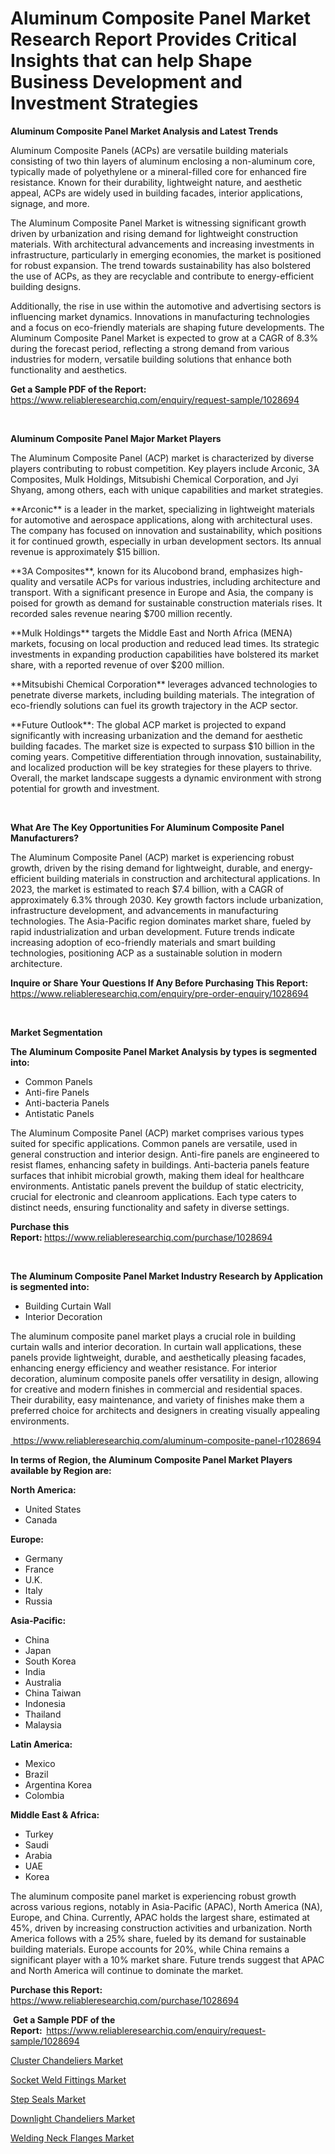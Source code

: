 <p><h1>Aluminum Composite Panel Market Research Report Provides Critical Insights that can help Shape Business Development and Investment Strategies</h1></p><p><strong>Aluminum Composite Panel Market Analysis and Latest Trends</strong></p>
<p><p>Aluminum Composite Panels (ACPs) are versatile building materials consisting of two thin layers of aluminum enclosing a non-aluminum core, typically made of polyethylene or a mineral-filled core for enhanced fire resistance. Known for their durability, lightweight nature, and aesthetic appeal, ACPs are widely used in building facades, interior applications, signage, and more. </p><p>The Aluminum Composite Panel Market is witnessing significant growth driven by urbanization and rising demand for lightweight construction materials. With architectural advancements and increasing investments in infrastructure, particularly in emerging economies, the market is positioned for robust expansion. The trend towards sustainability has also bolstered the use of ACPs, as they are recyclable and contribute to energy-efficient building designs. </p><p>Additionally, the rise in use within the automotive and advertising sectors is influencing market dynamics. Innovations in manufacturing technologies and a focus on eco-friendly materials are shaping future developments. The Aluminum Composite Panel Market is expected to grow at a CAGR of 8.3% during the forecast period, reflecting a strong demand from various industries for modern, versatile building solutions that enhance both functionality and aesthetics.</p></p>
<p><strong>Get a Sample PDF of the Report:&nbsp;</strong> <a href="https://www.reliableresearchiq.com/enquiry/request-sample/1028694?utm_campaign=1834&utm_medium=2&utm_source=Github&utm_content=ia&utm_term=03122024&utm_id=aluminum-composite-panel">https://www.reliableresearchiq.com/enquiry/request-sample/1028694</a></p>
<p>&nbsp;</p>
<p><strong>Aluminum Composite Panel Major Market Players</strong></p>
<p><p>The Aluminum Composite Panel (ACP) market is characterized by diverse players contributing to robust competition. Key players include Arconic, 3A Composites, Mulk Holdings, Mitsubishi Chemical Corporation, and Jyi Shyang, among others, each with unique capabilities and market strategies.</p><p>**Arconic** is a leader in the market, specializing in lightweight materials for automotive and aerospace applications, along with architectural uses. The company has focused on innovation and sustainability, which positions it for continued growth, especially in urban development sectors. Its annual revenue is approximately $15 billion.</p><p>**3A Composites**, known for its Alucobond brand, emphasizes high-quality and versatile ACPs for various industries, including architecture and transport. With a significant presence in Europe and Asia, the company is poised for growth as demand for sustainable construction materials rises. It recorded sales revenue nearing $700 million recently.</p><p>**Mulk Holdings** targets the Middle East and North Africa (MENA) markets, focusing on local production and reduced lead times. Its strategic investments in expanding production capabilities have bolstered its market share, with a reported revenue of over $200 million. </p><p>**Mitsubishi Chemical Corporation** leverages advanced technologies to penetrate diverse markets, including building materials. The integration of eco-friendly solutions can fuel its growth trajectory in the ACP sector.</p><p>**Future Outlook**: The global ACP market is projected to expand significantly with increasing urbanization and the demand for aesthetic building facades. The market size is expected to surpass $10 billion in the coming years. Competitive differentiation through innovation, sustainability, and localized production will be key strategies for these players to thrive. Overall, the market landscape suggests a dynamic environment with strong potential for growth and investment.</p></p>
<p>&nbsp;</p>
<p><strong>What Are The Key Opportunities For Aluminum Composite Panel Manufacturers?</strong></p>
<p><p>The Aluminum Composite Panel (ACP) market is experiencing robust growth, driven by the rising demand for lightweight, durable, and energy-efficient building materials in construction and architectural applications. In 2023, the market is estimated to reach $7.4 billion, with a CAGR of approximately 6.3% through 2030. Key growth factors include urbanization, infrastructure development, and advancements in manufacturing technologies. The Asia-Pacific region dominates market share, fueled by rapid industrialization and urban development. Future trends indicate increasing adoption of eco-friendly materials and smart building technologies, positioning ACP as a sustainable solution in modern architecture.</p></p>
<p><strong>Inquire or Share Your Questions If Any Before Purchasing This Report:</strong> <a href="https://www.reliableresearchiq.com/enquiry/pre-order-enquiry/1028694?utm_campaign=1834&utm_medium=2&utm_source=Github&utm_content=ia&utm_term=03122024&utm_id=aluminum-composite-panel">https://www.reliableresearchiq.com/enquiry/pre-order-enquiry/1028694</a></p>
<p>&nbsp;</p>
<p><strong>Market Segmentation</strong></p>
<p><strong>The Aluminum Composite Panel Market Analysis by types is segmented into:</strong></p>
<p><ul><li>Common Panels</li><li>Anti-fire Panels</li><li>Anti-bacteria Panels</li><li>Antistatic Panels</li></ul></p>
<p><p>The Aluminum Composite Panel (ACP) market comprises various types suited for specific applications. Common panels are versatile, used in general construction and interior design. Anti-fire panels are engineered to resist flames, enhancing safety in buildings. Anti-bacteria panels feature surfaces that inhibit microbial growth, making them ideal for healthcare environments. Antistatic panels prevent the buildup of static electricity, crucial for electronic and cleanroom applications. Each type caters to distinct needs, ensuring functionality and safety in diverse settings.</p></p>
<p><strong>Purchase this Report:&nbsp;</strong><a href="https://www.reliableresearchiq.com/purchase/1028694?utm_campaign=1834&utm_medium=2&utm_source=Github&utm_content=ia&utm_term=03122024&utm_id=aluminum-composite-panel">https://www.reliableresearchiq.com/purchase/1028694</a></p>
<p>&nbsp;</p>
<p><strong>The Aluminum Composite Panel Market Industry Research by Application is segmented into:</strong></p>
<p><ul><li>Building Curtain Wall</li><li>Interior Decoration</li></ul></p>
<p><p>The aluminum composite panel market plays a crucial role in building curtain walls and interior decoration. In curtain wall applications, these panels provide lightweight, durable, and aesthetically pleasing facades, enhancing energy efficiency and weather resistance. For interior decoration, aluminum composite panels offer versatility in design, allowing for creative and modern finishes in commercial and residential spaces. Their durability, easy maintenance, and variety of finishes make them a preferred choice for architects and designers in creating visually appealing environments.</p></p>
<p><a href="https://www.reliableresearchiq.com/aluminum-composite-panel-r1028694?utm_campaign=1834&utm_medium=2&utm_source=Github&utm_content=ia&utm_term=03122024&utm_id=aluminum-composite-panel">&nbsp;https://www.reliableresearchiq.com/aluminum-composite-panel-r1028694</a></p>
<p><strong>In terms of Region, the Aluminum Composite Panel Market Players available by Region are:</strong></p>
<p>
    <p> <strong> North America: </strong>
        <ul>
            <li>United States</li>
            <li>Canada</li>
        </ul>
        </p> 
    <p> <strong> Europe: </strong>
        <ul>
            <li>Germany</li>
            <li>France</li>
            <li>U.K.</li>
            <li>Italy</li>
            <li>Russia</li>
        </ul>
        </p> 
    <p> <strong> Asia-Pacific: </strong>
        <ul>
            <li>China</li>
            <li>Japan</li>
            <li>South Korea</li>
            <li>India</li>
            <li>Australia</li>
            <li>China Taiwan</li>
            <li>Indonesia</li>
            <li>Thailand</li>
            <li>Malaysia</li>
        </ul>
        </p> 
    <p> <strong> Latin America: </strong>
        <ul>
            <li>Mexico</li>
            <li>Brazil</li>
            <li>Argentina Korea</li>
            <li>Colombia</li>
        </ul>
        </p> 
    <p> <strong> Middle East & Africa: </strong>
        <ul>
            <li>Turkey</li>
            <li>Saudi</li>
            <li>Arabia</li>
            <li>UAE</li>
            <li>Korea</li>
        </ul>
    </p>
    </p>
<p><p>The aluminum composite panel market is experiencing robust growth across various regions, notably in Asia-Pacific (APAC), North America (NA), Europe, and China. Currently, APAC holds the largest share, estimated at 45%, driven by increasing construction activities and urbanization. North America follows with a 25% share, fueled by its demand for sustainable building materials. Europe accounts for 20%, while China remains a significant player with a 10% market share. Future trends suggest that APAC and North America will continue to dominate the market.</p></p>
<p><strong>Purchase this Report: </strong><a href="https://www.reliableresearchiq.com/purchase/1028694?utm_campaign=1834&utm_medium=2&utm_source=Github&utm_content=ia&utm_term=03122024&utm_id=aluminum-composite-panel">https://www.reliableresearchiq.com/purchase/1028694</a></p>
<p>&nbsp;<strong>Get a Sample PDF of the Report:&nbsp;&nbsp;</strong><a href="https://www.reliableresearchiq.com/enquiry/request-sample/1028694?utm_campaign=1834&utm_medium=2&utm_source=Github&utm_content=ia&utm_term=03122024&utm_id=aluminum-composite-panel">https://www.reliableresearchiq.com/enquiry/request-sample/1028694</a></p>
<p><strong></strong></p>
<p><p><a href="https://issuu.com/reportprime-2/docs/cluster-chandeliers-market-size-2030.pptx?utm_campaign=1834&utm_medium=2&utm_source=Github&utm_content=ia&utm_term=03122024&utm_id=aluminum-composite-panel">Cluster Chandeliers Market</a></p><p><a href="https://www.linkedin.com/pulse/socket-weld-fittings-market-trends-insights-type-8wsif?utm_campaign=1834&utm_medium=2&utm_source=Github&utm_content=ia&utm_term=03122024&utm_id=aluminum-composite-panel">Socket Weld Fittings Market</a></p><p><a href="https://www.linkedin.com/pulse/step-seals-market-industry-trends-forecast-period-edvjf?utm_campaign=1834&utm_medium=2&utm_source=Github&utm_content=ia&utm_term=03122024&utm_id=aluminum-composite-panel">Step Seals Market</a></p><p><a href="https://issuu.com/reportprime-2/docs/downlight-chandeliers-market-size-2030.pptx?utm_campaign=1834&utm_medium=2&utm_source=Github&utm_content=ia&utm_term=03122024&utm_id=aluminum-composite-panel">Downlight Chandeliers Market</a></p><p><a href="https://www.linkedin.com/pulse/welding-neck-flanges-market-analysis-product-segmentation-pvaaf?utm_campaign=1834&utm_medium=2&utm_source=Github&utm_content=ia&utm_term=03122024&utm_id=aluminum-composite-panel">Welding Neck Flanges Market</a></p></p>